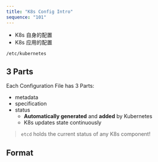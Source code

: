 ```yaml
---
title: "K8s Config Intro"
sequence: "101"
---
```


- K8s 自身的配置
- K8s 应用的配置

```text
/etc/kubernetes
```

## 3 Parts

Each Configuration File has 3 Parts:

- metadata
- specification
- status
    - **Automatically generated** and **added** by Kubernetes
    - K8s updates state continuously

> `etcd` holds the current status of any K8s component!

## Format


